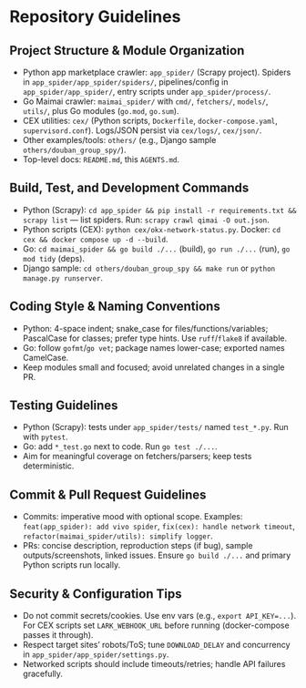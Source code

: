 # Repository Guidelines

## Project Structure & Module Organization
- Python app marketplace crawler: `app_spider/` (Scrapy project). Spiders in `app_spider/app_spider/spiders/`, pipelines/config in `app_spider/app_spider/`, entry scripts under `app_spider/process/`.
- Go Maimai crawler: `maimai_spider/` with `cmd/`, `fetchers/`, `models/`, `utils/`, plus Go modules (`go.mod`, `go.sum`).
- CEX utilities: `cex/` (Python scripts, `Dockerfile`, `docker-compose.yaml`, `supervisord.conf`). Logs/JSON persist via `cex/logs/`, `cex/json/`.
- Other examples/tools: `others/` (e.g., Django sample `others/douban_group_spy/`).
- Top-level docs: `README.md`, this `AGENTS.md`.

## Build, Test, and Development Commands
- Python (Scrapy): `cd app_spider && pip install -r requirements.txt && scrapy list` — list spiders. Run: `scrapy crawl qimai -O out.json`.
- Python scripts (CEX): `python cex/okx-network-status.py`. Docker: `cd cex && docker compose up -d --build`.
- Go: `cd maimai_spider && go build ./...` (build), `go run ./...` (run), `go mod tidy` (deps).
- Django sample: `cd others/douban_group_spy && make run` or `python manage.py runserver`.

## Coding Style & Naming Conventions
- Python: 4-space indent; snake_case for files/functions/variables; PascalCase for classes; prefer type hints. Use `ruff`/`flake8` if available.
- Go: follow `gofmt`/`go vet`; package names lower-case; exported names CamelCase.
- Keep modules small and focused; avoid unrelated changes in a single PR.

## Testing Guidelines
- Python (Scrapy): tests under `app_spider/tests/` named `test_*.py`. Run with `pytest`.
- Go: add `*_test.go` next to code. Run `go test ./...`.
- Aim for meaningful coverage on fetchers/parsers; keep tests deterministic.

## Commit & Pull Request Guidelines
- Commits: imperative mood with optional scope. Examples: `feat(app_spider): add vivo spider`, `fix(cex): handle network timeout`, `refactor(maimai_spider/utils): simplify logger`.
- PRs: concise description, reproduction steps (if bug), sample outputs/screenshots, linked issues. Ensure `go build ./...` and primary Python scripts run locally.

## Security & Configuration Tips
- Do not commit secrets/cookies. Use env vars (e.g., `export API_KEY=...`). For CEX scripts set `LARK_WEBHOOK_URL` before running (docker-compose passes it through).
- Respect target sites’ robots/ToS; tune `DOWNLOAD_DELAY` and concurrency in `app_spider/app_spider/settings.py`.
- Networked scripts should include timeouts/retries; handle API failures gracefully.
